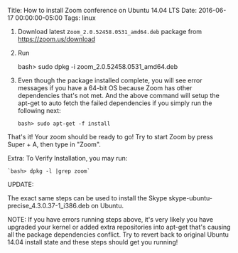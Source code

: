Title: How to install Zoom conference on Ubuntu 14.04 LTS
Date: 2016-06-17 00:00:00-05:00
Tags: linux


1. Download latest z`oom_2.0.52458.0531_amd64.deb` package from https://zoom.us/download

2. Run  

    bash> sudo dpkg -i zoom_2.0.52458.0531_amd64.deb

3. Even though the package installed complete, you will see error messages if you have a 64-bit OS because Zoom has other dependencies that's not met. And the above command will setup the apt-get to auto fetch the failed dependencies if you simply run the following next:

    `bash> sudo apt-get -f install`

That's it! Your zoom should be ready to go! Try to start Zoom by press Super + A, then type in "Zoom". 

Extra: To Verify Installation, you may run:

    `bash> dpkg -l |grep zoom`

UPDATE:

The exact same steps can be used to install the Skype skype-ubuntu-precise_4.3.0.37-1_i386.deb on Ubuntu.

NOTE: If you have errors running steps above, it's very likely you have upgraded your kernel or added extra repositories into apt-get that's causing all the package dependencies conflict. Try to revert back to original Ubuntu 14.04 install state and these steps should get you running!

